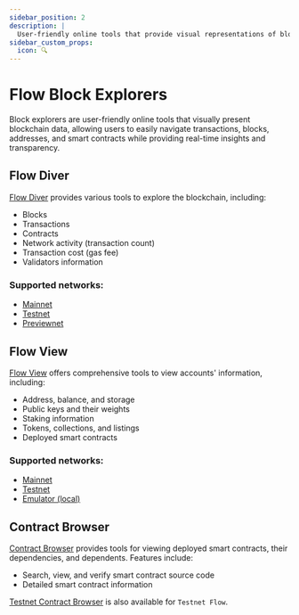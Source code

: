 ```yaml
---
sidebar_position: 2
description: |
  User-friendly online tools that provide visual representations of blockchain data, facilitating easy navigation through transactions, blocks, addresses, and smart contracts while ensuring real-time insights and transparency.
sidebar_custom_props:
  icon: 🔍
---
```


# Flow Block Explorers
Block explorers are user-friendly online tools that visually present blockchain data, allowing users to easily navigate transactions, blocks, addresses, and smart contracts while providing real-time insights and transparency.

<div id="cards" className="cards">

## Flow Diver

[Flow Diver](https://www.flowdiver.io/) provides various tools to explore the blockchain, including:

- Blocks
- Transactions
- Contracts
- Network activity (transaction count)
- Transaction cost (gas fee)
- Validators information

### Supported networks:

- [Mainnet](https://www.flowdiver.io/)
- [Testnet](https://testnet.flowdiver.io/)
- [Previewnet](https://previewnet.flowdiver.io/)

## Flow View

[Flow View](https://www.flowview.app/) offers comprehensive tools to view accounts' information, including:

- Address, balance, and storage
- Public keys and their weights
- Staking information
- Tokens, collections, and listings
- Deployed smart contracts

### Supported networks:

- [Mainnet](https://www.flowview.app/)
- [Testnet](https://testnet.flowview.app/)
- [Emulator (local)](https://emulator.flowview.app/)

## Contract Browser

[Contract Browser](https://contractbrowser.com/) provides tools for viewing deployed smart contracts, their dependencies, and dependents. Features include:

- Search, view, and verify smart contract source code
- Detailed smart contract information

[Testnet Contract Browser](https://testnet.contractbrowser.com/) is also available for `Testnet Flow`.

</div>
